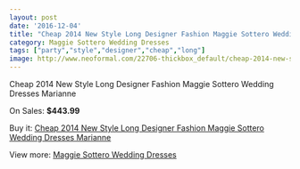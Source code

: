 ```yaml
---
layout: post
date: '2016-12-04'
title: "Cheap 2014 New Style Long Designer Fashion Maggie Sottero Wedding Dresses Marianne"
category: Maggie Sottero Wedding Dresses
tags: ["party","style","designer","cheap","long"]
image: http://www.neoformal.com/22706-thickbox_default/cheap-2014-new-style-long-designer-fashion-maggie-sottero-wedding-dresses-marianne.jpg
---
```

Cheap 2014 New Style Long Designer Fashion Maggie Sottero Wedding Dresses Marianne

On Sales: **$443.99**
<a href="https://www.neoformal.com/en/maggie-sottero-wedding-dresses-2014/7546-cheap-2014-new-style-long-designer-fashion-maggie-sottero-wedding-dresses-marianne.html"><amp-img layout="responsive" width="600" height="600" src="//www.neoformal.com/22706-thickbox_default/cheap-2014-new-style-long-designer-fashion-maggie-sottero-wedding-dresses-marianne.jpg" alt="Cheap 2014 New Style Long Designer Fashion Maggie Sottero Wedding Dresses Marianne 0" /></a>
<a href="https://www.neoformal.com/en/maggie-sottero-wedding-dresses-2014/7546-cheap-2014-new-style-long-designer-fashion-maggie-sottero-wedding-dresses-marianne.html"><amp-img layout="responsive" width="600" height="600" src="//www.neoformal.com/22707-thickbox_default/cheap-2014-new-style-long-designer-fashion-maggie-sottero-wedding-dresses-marianne.jpg" alt="Cheap 2014 New Style Long Designer Fashion Maggie Sottero Wedding Dresses Marianne 1" /></a>
<a href="https://www.neoformal.com/en/maggie-sottero-wedding-dresses-2014/7546-cheap-2014-new-style-long-designer-fashion-maggie-sottero-wedding-dresses-marianne.html"><amp-img layout="responsive" width="600" height="600" src="//www.neoformal.com/22708-thickbox_default/cheap-2014-new-style-long-designer-fashion-maggie-sottero-wedding-dresses-marianne.jpg" alt="Cheap 2014 New Style Long Designer Fashion Maggie Sottero Wedding Dresses Marianne 2" /></a>

Buy it: [Cheap 2014 New Style Long Designer Fashion Maggie Sottero Wedding Dresses Marianne](https://www.neoformal.com/en/maggie-sottero-wedding-dresses-2014/7546-cheap-2014-new-style-long-designer-fashion-maggie-sottero-wedding-dresses-marianne.html "Cheap 2014 New Style Long Designer Fashion Maggie Sottero Wedding Dresses Marianne")

View more: [Maggie Sottero Wedding Dresses](https://www.neoformal.com/en/123-maggie-sottero-wedding-dresses-2014 "Maggie Sottero Wedding Dresses")